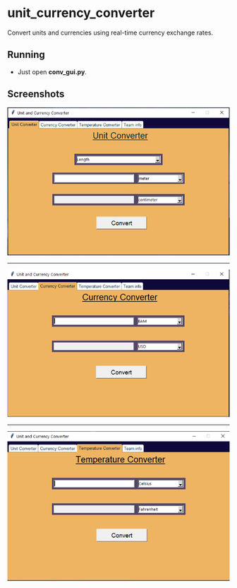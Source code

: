 # unit_currency_converter
Convert units and currencies using real-time currency exchange rates. 

## Running

- Just open **conv_gui.py**.

## Screenshots

![Screenshot](main.png)

---

![Screenshot](currency.png)

---

![Screenshot](temp.png)
